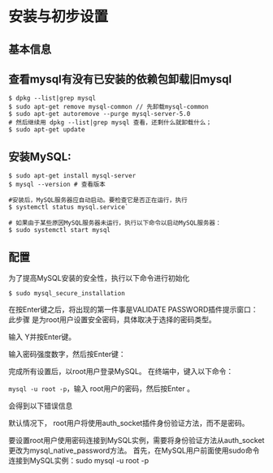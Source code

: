# 安装与初步设置
## 基本信息

## 查看mysql有没有已安装的依赖包卸载旧mysql

```shell
$ dpkg --list|grep mysql
$ sudo apt-get remove mysql-common // 先卸载mysql-common
$ sudo apt-get autoremove --purge mysql-server-5.0
# 然后继续用 dpkg --list|grep mysql 查看，还剩什么就卸载什么；
$ sudo apt-get update
```
## 安装MySQL:

```shell
$ sudo apt-get install mysql-server
$ mysql --version # 查看版本

#安装后，MySQL服务器应自动启动。要检查它是否正在运行，执行
$ systemctl status mysql.service`

# 如果由于某些原因MySQL服务器未运行，执行以下命令以启动MySQL服务器：
$ sudo systemctl start mysql
```
## 配置


为了提高MySQL安装的安全性，执行以下命令进行初始化

```shell
$ sudo mysql_secure_installation
```
在按Enter键之后，将出现的第一件事是VALIDATE PASSWORD插件提示窗口：此步骤
是为root用户设置安全密码，具体取决于选择的密码类型。

输入 Y并按Enter键。

输入密码强度数字，然后按Enter键：


完成所有设置后，以root用户登录MySQL。 在终端中，键入以下命令：

`mysql -u root -p`，输入 root用户的密码，然后按Enter 。 

会得到以下错误信息

默认情况下， root用户将使用auth_socket插件身份验证方法，而不是密码。

要设置root用户使用密码连接到MySQL实例，需要将身份验证方法从auth_socket更改为mysql_native_password方法。
首先，在MySQL用户前面使用sudo命令连接到MySQL实例：sudo mysql -u root -p
